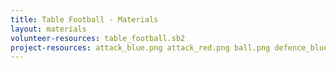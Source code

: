 ```yaml
---
title: Table Football - Materials
layout: materials
volunteer-resources: table_football.sb2
project-resources: attack_blue.png attack_red.png ball.png defence_blue.png defence_red.png goat_text.png goalie_blue.png goalie_red.png net.png pitch.jpg player_one_wins.png player_two_wins.png title_text.png whistle.mp3
---
```

